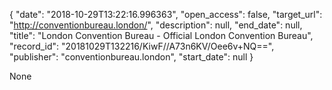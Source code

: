 {
  "date": "2018-10-29T13:22:16.996363", 
  "open_access": false, 
  "target_url": "http://conventionbureau.london/", 
  "description": null, 
  "end_date": null, 
  "title": "London Convention Bureau - Official London Convention Bureau", 
  "record_id": "20181029T132216/KiwF//A73n6KV/Oee6v+NQ==", 
  "publisher": "conventionbureau.london", 
  "start_date": null
}

None
